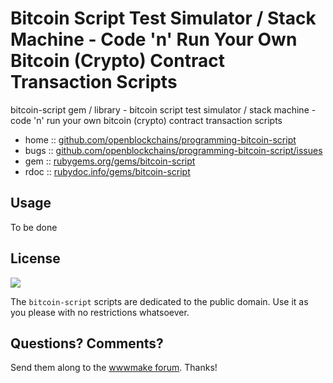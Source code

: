 
# Bitcoin Script Test Simulator / Stack Machine - Code 'n' Run Your Own Bitcoin (Crypto) Contract Transaction Scripts

bitcoin-script gem / library - bitcoin script test simulator / stack machine - code 'n' run your own bitcoin (crypto) contract transaction scripts

* home  :: [github.com/openblockchains/programming-bitcoin-script](https://github.com/openblockchains/programming-bitcoin-script)
* bugs  :: [github.com/openblockchains/programming-bitcoin-script/issues](https://github.com/openblockchains/programming-bitcoin-script/issues)
* gem   :: [rubygems.org/gems/bitcoin-script](https://rubygems.org/gems/bitcoin-script)
* rdoc  :: [rubydoc.info/gems/bitcoin-script](http://rubydoc.info/gems/bitcoin-script)


## Usage

To be done



## License

![](https://publicdomainworks.github.io/buttons/zero88x31.png)

The `bitcoin-script` scripts are dedicated to the public domain.
Use it as you please with no restrictions whatsoever.


## Questions? Comments?

Send them along to the [wwwmake forum](http://groups.google.com/group/wwwmake).
Thanks!
